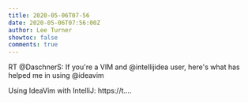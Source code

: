 ```yaml
---
title: 2020-05-06T07-56
date: 2020-05-06T07:56:00Z
author: Lee Turner
showtoc: false
comments: true
---
```


RT @DaschnerS: If you're a VIM and @intellijidea user, here's what has helped me in using @ideavim

Using IdeaVim with IntelliJ: https://t.…

